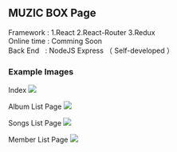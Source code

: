 <h2>MUZIC BOX Page</h2> 
Framework   : 1.React  2.React-Router  3.Redux <br/>
Online time : Comming Soon<br/>
Back End    : NodeJS Express （ Self-developed ）

<h3>Example Images</h3>

Index
<img src="http://13.112.66.95/img/index.png"/>

Album List Page
<img src="http://13.112.66.95/img/albumList.png"/>

Songs List Page
<img src="http://13.112.66.95/img/songsList.png"/>

Member List Page
<img src="http://13.112.66.95/img/member1.png"/>
